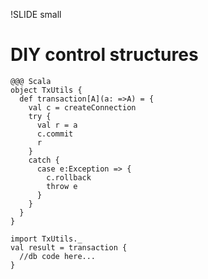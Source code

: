 !SLIDE small	
# DIY control structures

	@@@ Scala
	object TxUtils {
	  def transaction[A](a: =>A) = {
	    val c = createConnection
	    try {
	      val r = a
		  c.commit
		  r
	    }
	    catch {
	      case e:Exception => {
		    c.rollback
			throw e
		  }
	    }
	  }
	}
	
	import TxUtils._
	val result = transaction { 
	  //db code here...
	}
